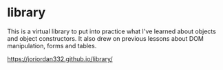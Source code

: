 # library

This is a virtual library to put into practice what I've learned about objects and object constructors. It also drew on previous lessons about DOM manipulation, forms and tables.

https://joriordan332.github.io/library/
